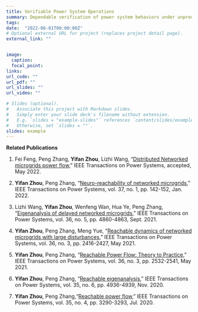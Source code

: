 ```yaml
---
title: Verifiable Power System Operations 
summary: Dependable verification of power system behaviors under unprecedented uncertainties.
tags:
date:  "2022-06-01T00:00:00Z"
# Optional external URL for project (replaces project detail page).
external_link: ""


image:
  caption:  
  focal_point:  
links:
url_code: ""
url_pdf: ""
url_slides: ""
url_video: ""

# Slides (optional).
#   Associate this project with Markdown slides.
#   Simply enter your slide deck's filename without extension.
#   E.g. `slides = "example-slides"` references `content/slides/example-slides.md`.
#   Otherwise, set `slides = ""`.
slides: example
---
```


**Related Publications**

1. Fei Feng, Peng Zhang, **Yifan Zhou**, Lizhi Wang, “[Distributed Networked microgrids power flow](https://ieeexplore.ieee.org/document/9779113),” IEEE Transactions on Power Systems, accepted, May 2022.

2. **Yifan Zhou**, Peng Zhang, “[Neuro-reachability of networked microgrids](https://yifanzhou.info/publication/neuro-reachability-of-networked-microgrids/),” IEEE Transactions on Power Systems, vol. 37, no. 1, pp. 142-152, Jan. 2022.

3. Lizhi Wang, **Yifan Zhou**, Wenfeng Wan, Hua Ye, Peng Zhang, “[Eigenanalysis of delayed networked microgrids](https://ieeexplore.ieee.org/document/9454289),” IEEE Transactions on Power Systems, vol. 36, no. 5, pp. 4860-4863, Sept. 2021.


4. **Yifan Zhou**, Peng Zhang, Meng Yue, “[Reachable dynamics of networked microgrids with large disturbances](https://yifanzhou.info/publication/reachable-dynamics-of-networked-microgrids-with-large-disturbances/),” IEEE Transactions on Power Systems, vol. 36, no. 3, pp. 2416-2427, May 2021.

5. **Yifan Zhou**, Peng Zhang, “[Reachable Power Flow: Theory to Practice](https://yifanzhou.info/publication/reachable-power-flow-theory-to-practice/),” IEEE Transactions on Power Systems, vol. 36, no. 3, pp. 2532-2541, May 2021.


6. **Yifan Zhou**, Peng Zhang, “[Reachable eigenanalysis](https://yifanzhou.info/publication/reachable-eigenanalysis/),” IEEE Transactions on Power Systems, vol. 35, no. 6, pp. 4936-4939, Nov. 2020.

7. **Yifan Zhou**, Peng Zhang,“[Reachable power flow](https://yifanzhou.info/publication/reachable-power-flow/),” IEEE Transactions on Power Systems, vol. 35, no. 4, pp. 3290-3293, Jul. 2020.

